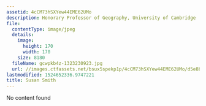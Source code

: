 ```yaml
---
assetid: 4cCM73hSXYew44EME62UMo
description: Honorary Professor of Geography, University of Cambridge
file:
  contentType: image/jpeg
  details:
    image:
      height: 170
      width: 170
    size: 8180
  fileName: gcwpkb4z-1323230923.jpg
  url: //images.ctfassets.net/bsux5spekp1p/4cCM73hSXYew44EME62UMo/d5e8be7428102b3eaccf451127370b86/gcwpkb4z-1323230923.jpg
lastmodified: 1524652336.9747221
title: Susan Smith
---
```

No content found
